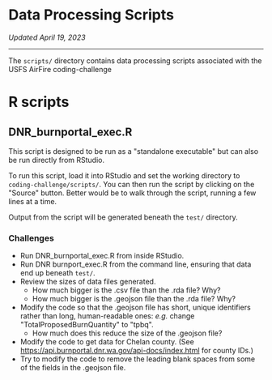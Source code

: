 # Data Processing Scripts

_Updated April 19, 2023_

---

The `scripts/` directory contains data processing scripts associated
with the USFS AirFire coding-challenge

# R scripts

## DNR_burnportal_exec.R

This script is designed to be run as a "standalone executable" but can also be
run directly from RStudio.

To run this script, load it into RStudio and set the working directory to
`coding-challenge/scripts/`. You can then run the script by clicking on the
"Source" button. Better would be to walk through the script, running a few lines
at a time.

Output from the script will be generated beneath the `test/` directory.

### Challenges

- Run DNR_burnportal_exec.R from inside RStudio.
- Run DNR burnport_exec.R from the command line, ensuring that data end up
  beneath `test/`.
- Review the sizes of data files generated.
  - How much bigger is the .csv file than the .rda file? Why?
  - How much bigger is the .geojson file than the .rda file? Why?
- Modify the code so that the .geojson file has short, unique identifiers rather
  than long, human-readable ones: _e.g._ change "TotalProposedBurnQuantity" to "tpbq".
  - How much does this reduce the size of the .geojson file?
- Modify the code to get data for Chelan county.
  (See <https://api.burnportal.dnr.wa.gov/api-docs/index.html> for county IDs.)
- Try to modify the code to remove the leading blank spaces from some of the
  fields in the .geojson file.
